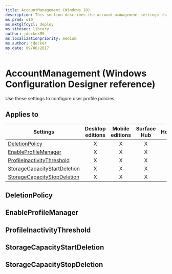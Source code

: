 ```yaml
---
title: AccountManagement (Windows 10)
description: This section describes the account management settings that you can configure in provisioning packages for Windows 10 using Windows Configuration Designer.
ms.prod: w10
ms.mktglfcycl: deploy
ms.sitesec: library
author: jdeckerMS
ms.localizationpriority: medium
ms.author: jdecker
ms.date: 09/06/2017
---
```


# AccountManagement (Windows Configuration Designer reference)

Use these settings to configure user profile policies.

## Applies to

| Settings | Desktop editions | Mobile editions | Surface Hub | HoloLens | IoT Core |
| --- | :---: | :---: | :---: | :---: | :---: |
| [DeletionPolicy](#deletionpolicy) | X | X | X | X |  |
| [EnableProfileManager](#enableprofilemanager) | X | X | X | X |  |
| [ProfileInactivityThreshold](#profileinactivitythreshold) | X | X | X | X |  |
| [StorageCapacityStartDeletion](#storagecapacitystartdeletion) | X | X | X | X |  |
| [StorageCapacityStopDeletion](#storagecapacitystopdeletion) | X | X | X | X |  |


## DeletionPolicy



## EnableProfileManager



## ProfileInactivityThreshold



## StorageCapacityStartDeletion



## StorageCapacityStopDeletion